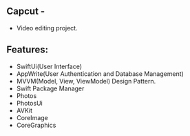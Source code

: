 ## Capcut -

* Video editing project.

## Features: 

- SwiftUi(User Interface)
- AppWrite(User Authentication and Database Management)
- MVVM(Model, View, ViewModel) Design Pattern.
- Swift Package Manager
- Photos
- PhotosUi
- AVKit
- CoreImage
- CoreGraphics